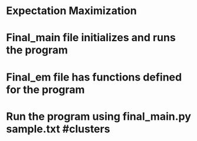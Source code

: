# Expectation Maximization
  # Final_main file initializes and runs the program
  # Final_em file has functions defined for the program
  # Run the program using final_main.py sample.txt #clusters
